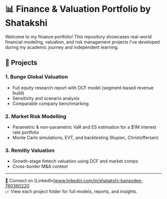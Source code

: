# 📊 Finance & Valuation Portfolio by Shatakshi

Welcome to my finance portfolio! This repository showcases real-world financial modeling, valuation, and risk management projects I've developed during my academic journey and independent learning.

## 🔹 Projects

### 1. Bunge Global Valuation 
- Full equity research report with DCF model (segment-based revenue build)
- Sensitivity and scenario analysis
- Comparable company benchmarking

### 2. Market Risk Modelling 
- Parametric & non-parametric VaR and ES estimation for a $1M interest rate portfolio
- Monte Carlo simulations, EVT, and backtesting (Kupiec, Christoffersen)

### 3. Remitly Valuation 
- Growth-stage fintech valuation using DCF and market comps
- Cross-border M&A context

---

📩 Connect on [LinkedIn]www.linkedin.com/in/shatakshi-bansodee-760360220  
📈 View each project folder for full models, reports, and insights.
